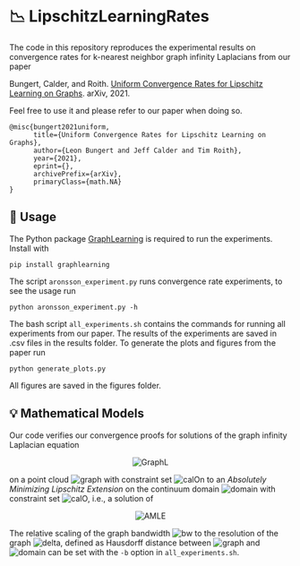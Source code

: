 # :chart_with_downwards_trend: LipschitzLearningRates
The code in this repository reproduces the experimental results on convergence rates for k-nearest neighbor graph infinity Laplacians from our paper 

Bungert, Calder, and Roith. [Uniform Convergence Rates for Lipschitz Learning on Graphs](https://arxiv.org/abs/). arXiv, 2021.

Feel free to use it and please refer to our paper when doing so.
```
@misc{bungert2021uniform,
      title={Uniform Convergence Rates for Lipschitz Learning on Graphs}, 
      author={Leon Bungert and Jeff Calder and Tim Roith},
      year={2021},
      eprint={},
      archivePrefix={arXiv},
      primaryClass={math.NA}
}
```
## :wrench: Usage

The Python package [GraphLearning](https://github.com/jwcalder/GraphLearning) is required to run the experiments. Install with
```
pip install graphlearning
```
The script `aronsson_experiment.py` runs convergence rate experiments, to see the usage run
```
python aronsson_experiment.py -h
```
The bash script `all_experiments.sh` contains the commands for running all experiments from our paper. The results of the experiments are saved in .csv files in the results folder. To generate the plots and figures from the paper run
```
python generate_plots.py
```
All figures are saved in the figures folder.

## :bulb: Mathematical Models

Our code verifies our convergence proofs for solutions of the graph infinity Laplacian equation

<p align="center">
      <img src="https://latex.codecogs.com/svg.latex?\begin{cases}\max_{y\in\Omega_n}\eta(|x-y|/h_n)(u(y)-u(x))+\min_{y\in\Omega_n}\eta(|x-y|/h_n)(u(y)-u(x)),\;&x\in\Omega_n\setminus\mathcal{O}_n\\u(x)=g(x),\;&x\in\mathcal{O}_n\end{cases}" title="GraphL" />
</p>

on a point cloud <img src="https://latex.codecogs.com/svg.latex?\Omega_n" title="graph"/> with constraint set <img src="https://latex.codecogs.com/svg.latex?\mathcal{O}_n" title="calOn"/> to an *Absolutely Minimizing Lipschitz Extension* on the continuum domain <img src="https://latex.codecogs.com/svg.latex?\Omega" title="domain"/> with constraint set <img src="https://latex.codecogs.com/svg.latex?\mathcal{O}" title="calO"/>, i.e., a solution of

<p align="center">
      <img src="https://latex.codecogs.com/svg.latex?\begin{cases}\operatorname{Lip}(u;A)=\operatorname{Lip}(u;\partial\,A),\;&\forall\,A\subset\subset\Omega\\u=g,\;&\text{on}\,\mathcal{O}.\end{cases}" title="AMLE" />
</p>

The relative scaling of the graph bandwidth <img src="https://latex.codecogs.com/svg.latex?h_n" title="bw"/> to the resolution of the graph <img src="https://latex.codecogs.com/svg.latex?\delta_n" title="delta"/>, defined as Hausdorff distance between <img src="https://latex.codecogs.com/svg.latex?\Omega_n" title="graph"/> and <img src="https://latex.codecogs.com/svg.latex?\Omega" title="domain"/> can be set with the `-b` option in `all_experiments.sh`.
